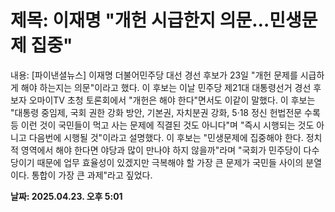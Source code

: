# **제목: 이재명 "개헌 시급한지 의문…민생문제 집중"**

  내용: [파이낸셜뉴스] 이재명 더불어민주당 대선 경선 후보가 23일 "개헌 문제를 시급하게 해야 하는지는 의문"이라고 했다.    이 후보는 이날 민주당 제21대 대통령선거 경선 후보자 오마이TV 초청 토론회에서 "개헌은 해야 한다"면서도 이같이 말했다.    이 후보는 "대통령 중임제, 국회 권한 강화 방안, 기본권, 자치분권 강화, 5·18 정신 헌법전문 수록 등 이런 것이 국민들이 먹고 사는 문제에 직결된 것도 아니다"며 "즉시 시행되는 것도 아니고 다음번에 시행될 것"이라고 설명했다.    이 후보는 "민생문제에 집중해야 한다. 정치적 영역에서 해야 한다면 야당과 많이 만나야 하지 않을까"라며 "국회가 민주당이 다수당이기 때문에 업무 효율성이 있겠지만 극복해야 할 가장 큰 문제가 국민들 사이의 분열이다. 통합이 가장 큰 과제"라고 짚었다.

  **날짜: 2025.04.23. 오후 5:01**